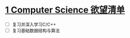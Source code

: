 # [1 Computer Science 欲望清单](https://github.com/RpidBing/gitblog/issues/2)

- [ ] 复习并深入学习C/C++
- [ ] 复习基础数据结构与算法